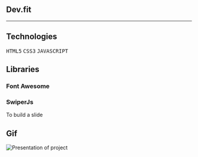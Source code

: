## Dev.fit
<hr/>

## Technologies
<kbd>HTML5</kbd>
<kbd>CSS3</kbd>
<kbd>JAVASCRIPT</kbd>

## Libraries
<h3>Font Awesome</h3>
<h3>SwiperJs</h3> <span>To build a slide</span>

## Gif

<img src="\images\devfit.gif" alt="Presentation of project">